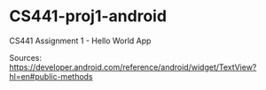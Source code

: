 # CS441-proj1-android
CS441 Assignment 1 - Hello World App

Sources:
https://developer.android.com/reference/android/widget/TextView?hl=en#public-methods

